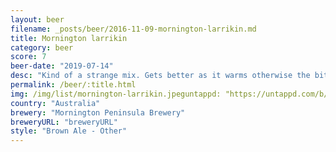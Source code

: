 ```yaml
---
layout: beer
filename: _posts/beer/2016-11-09-mornington-larrikin.md
title: Mornington larrikin
category: beer
score: 7
beer-date: "2019-07-14"
desc: "Kind of a strange mix. Gets better as it warms otherwise the bitterness is a bit harsh"
permalink: /beer/:title.html
img: /img/list/mornington-larrikin.jpeguntappd: "https://untappd.com/b/mornington-peninsula-brewery-the-larrikin/3149482"
country: "Australia"
brewery: "Mornington Peninsula Brewery"
breweryURL: "breweryURL"
style: "Brown Ale - Other"
---
```

